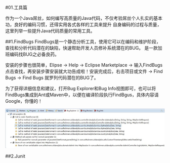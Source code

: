 #01.工具篇

  作为一个Java屌丝，如何编写高质量的Java代码，不仅考验屌丝个人扎实的基本功，良好的编码习惯，还得实用各式各样的工具来提升
  自身编码的过程与质量，这里列举一些提升Java代码质量的常用工具。
  
##1.FindBugs
  FindBugs是一个静态分析工具，使用它可以在编码和维护阶段，查找和分析代码潜在的缺陷，快速帮助开发人员修补系统潜在的BUG。
  是一款加班编码找BUG之必备良药。
  
  安装的步骤也很简单，Elipse -> Help -> Eclipse Marketplace -> 输入FindBugs 点击查找，再安装步骤安装就大功告成啦！安装完成后，右击项目或文件 -> Find Bugs -> Find Bugs 就罗列代码潜在的BUG了。
  
  为了获得详细信息和建议，打开Bug Explorer和Bug Info视图即可，也可以将FindBugs集成到Ant或Maven中，以便在编译阶段执行FindBgus，具体内容请Google，你懂的！

  <img src="images/01.findbugs.jpg"/>
  
##2.Junit
